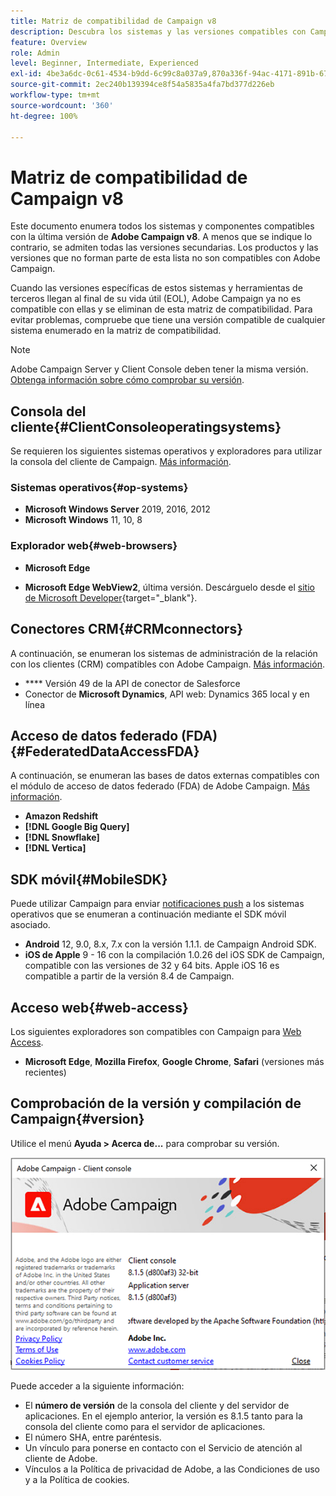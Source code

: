 ```yaml
---
title: Matriz de compatibilidad de Campaign v8
description: Descubra los sistemas y las versiones compatibles con Campaign v8
feature: Overview
role: Admin
level: Beginner, Intermediate, Experienced
exl-id: 4be3a6dc-0c61-4534-b9dd-6c99c8a037a9,870a336f-94ac-4171-891b-67614feef6ef,bebdd930-c7f6-4629-a489-3c704b33f058,d493e613-eb61-43b1-9c6d-1bd881af0734
source-git-commit: 2ec240b139394ce8f54a5835a4fa7bd377d226eb
workflow-type: tm+mt
source-wordcount: '360'
ht-degree: 100%

---
```


# Matriz de compatibilidad de Campaign v8

Este documento enumera todos los sistemas y componentes compatibles con la última versión de **Adobe Campaign v8**. A menos que se indique lo contrario, se admiten todas las versiones secundarias. Los productos y las versiones que no forman parte de esta lista no son compatibles con Adobe Campaign.

Cuando las versiones específicas de estos sistemas y herramientas de terceros llegan al final de su vida útil (EOL), Adobe Campaign ya no es compatible con ellas y se eliminan de esta matriz de compatibilidad. Para evitar problemas, compruebe que tiene una versión compatible de cualquier sistema enumerado en la matriz de compatibilidad.

>[!NOTE]
>
>Adobe Campaign Server y Client Console deben tener la misma versión. [Obtenga información sobre cómo comprobar su versión](#version).

## Consola del cliente{#ClientConsoleoperatingsystems}

Se requieren los siguientes sistemas operativos y exploradores para utilizar la consola del cliente de Campaign. [Más información](connect.md).

### Sistemas operativos{#op-systems}

* **Microsoft Windows Server** 2019, 2016, 2012
* **Microsoft Windows** 11, 10, 8

### Explorador web{#web-browsers}

* **Microsoft Edge**

* **Microsoft Edge WebView2**, última versión. Descárguelo desde el [sitio de Microsoft Developer](http://www.adobe.com/go/acc-ms-webview2-runtime-download_es){target="_blank"}.

## Conectores CRM{#CRMconnectors}

A continuación, se enumeran los sistemas de administración de la relación con los clientes (CRM) compatibles con Adobe Campaign. [Más información](../connect/crm.md).

* **** Versión 49 de la API de conector de Salesforce
* Conector de **Microsoft Dynamics**, API web: Dynamics 365 local y en línea

## Acceso de datos federado (FDA){#FederatedDataAccessFDA}

A continuación, se enumeran las bases de datos externas compatibles con el módulo de acceso de datos federado (FDA) de Adobe Campaign. [Más información](../connect/fda.md).

* **Amazon Redshift**
* **[!DNL Google Big Query]**
* **[!DNL Snowflake]**
* **[!DNL Vertica]**

## SDK móvil{#MobileSDK}

Puede utilizar Campaign para enviar [notificaciones push](../send/push.md) a los sistemas operativos que se enumeran a continuación mediante el SDK móvil asociado.

* **Android** 12, 9.0, 8.x, 7.x con la versión 1.1.1. de Campaign Android SDK.
* **iOS de Apple** 9 - 16 con la compilación 1.0.26 del iOS SDK de Campaign, compatible con las versiones de 32 y 64 bits. Apple iOS 16 es compatible a partir de la versión 8.4 de Campaign.


## Acceso web{#web-access}

Los siguientes exploradores son compatibles con Campaign para [Web Access](connect.md#web-access).

* **Microsoft Edge**, **Mozilla Firefox**, **Google Chrome**, **Safari** (versiones más recientes)

## Comprobación de la versión y compilación de Campaign{#version}

Utilice el menú **Ayuda > Acerca de...** para comprobar su versión.

![](assets/ac-version.png)

Puede acceder a la siguiente información:

* El **número de versión** de la consola del cliente y del servidor de aplicaciones. En el ejemplo anterior, la versión es 8.1.5 tanto para la consola del cliente como para el servidor de aplicaciones.
* El número SHA, entre paréntesis.
* Un vínculo para ponerse en contacto con el Servicio de atención al cliente de Adobe.
* Vínculos a la Política de privacidad de Adobe, a las Condiciones de uso y a la Política de cookies.
